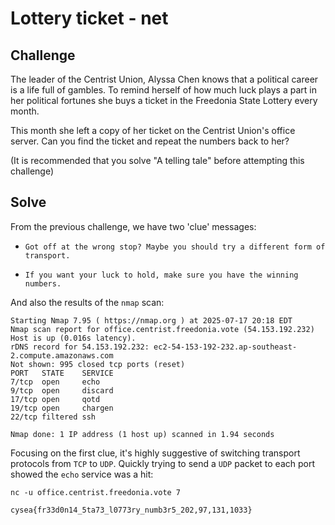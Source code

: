 # Lottery ticket - net

## Challenge

The leader of the Centrist Union, Alyssa Chen knows that a political career is a life full of gambles. To remind herself of how much luck plays a part in her political fortunes she buys a ticket in the Freedonia State Lottery every month.

This month she left a copy of her ticket on the Centrist Union's office server. Can you find the ticket and repeat the numbers back to her?

(It is recommended that you solve "A telling tale" before attempting this challenge)

## Solve

From the previous challenge, we have two 'clue' messages:

- `Got off at the wrong stop? Maybe you should try a different form of transport.`

- `If you want your luck to hold, make sure you have the winning numbers.`

And also the results of the `nmap` scan:

```
Starting Nmap 7.95 ( https://nmap.org ) at 2025-07-17 20:18 EDT
Nmap scan report for office.centrist.freedonia.vote (54.153.192.232)
Host is up (0.016s latency).
rDNS record for 54.153.192.232: ec2-54-153-192-232.ap-southeast-2.compute.amazonaws.com
Not shown: 995 closed tcp ports (reset)
PORT   STATE    SERVICE
7/tcp  open     echo
9/tcp  open     discard
17/tcp open     qotd
19/tcp open     chargen
22/tcp filtered ssh

Nmap done: 1 IP address (1 host up) scanned in 1.94 seconds
```

Focusing on the first clue, it's highly suggestive of switching transport protocols from `TCP` to `UDP`. Quickly trying to send a `UDP` packet to each port showed the `echo` service was a hit:

`nc -u office.centrist.freedonia.vote 7`

`cysea{fr33d0n14_5ta73_l0773ry_numb3r5_202,97,131,1033}`